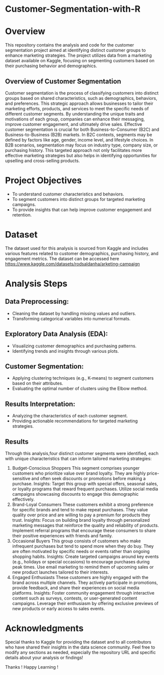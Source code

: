 # Customer-Segmentation-with-R
# Overview
This repository contains the analysis and code for the customer segmentation project aimed at identifying distinct customer groups to enhance marketing strategies. The project utilizes data from a marketing dataset available on Kaggle, focusing on segmenting customers based on their purchasing behavior and demographics.
## Overview of Customer Segmentation
Customer segmentation is the process of classifying customers into distinct groups based on shared characteristics, such as demographics, behaviors, and preferences. This strategic approach allows businesses to tailor their marketing efforts, products, and services to meet the specific needs of different customer segments. By understanding the unique traits and motivations of each group, companies can enhance their messaging, improve customer engagement, and ultimately drive sales.
Effective customer segmentation is crucial for both Business-to-Consumer (B2C) and Business-to-Business (B2B) markets. In B2C contexts, segments may be defined by factors like age, gender, income level, and lifestyle choices. In B2B scenarios, segmentation may focus on industry type, company size, or purchasing history. This targeted approach not only facilitates more effective marketing strategies but also helps in identifying opportunities for upselling and cross-selling products.

# Project Objectives
- To understand customer characteristics and behaviors.
- To segment customers into distinct groups for targeted marketing campaigns.
- To provide insights that can help improve customer engagement and retention.

# Dataset
The dataset used for this analysis is sourced from Kaggle and includes various features related to customer demographics, purchasing history, and engagement metrics. The dataset can be accessed here https://www.kaggle.com/datasets/rodsaldanha/arketing-campaign

# Analysis Steps
## Data Preprocessing:
- Cleaning the dataset by handling missing values and outliers.
- Transforming categorical variables into numerical formats.

## Exploratory Data Analysis (EDA):
- Visualizing customer demographics and purchasing patterns.
- Identifying trends and insights through various plots.

## Customer Segmentation:
- Applying clustering techniques (e.g., K-means) to segment customers based on their attributes.
- Evaluating the optimal number of clusters using the Elbow method.

## Results Interpretation:
- Analyzing the characteristics of each customer segment.
- Providing actionable recommendations for targeted marketing strategies.

## Results
Through this analysis,four distinct customer segments were identified, each with unique characteristics that can inform tailored marketing strategies:
1. Budget-Conscious Shoppers
This segment comprises younger customers who prioritize value over brand loyalty. They are highly price-sensitive and often seek discounts or promotions before making a purchase.
Insights:
Target this group with special offers, seasonal sales, or loyalty programs that reward frequent purchases.
Utilize social media campaigns showcasing discounts to engage this demographic effectively.
2. Brand-Loyal Consumers
These customers exhibit a strong preference for specific brands and tend to make repeat purchases. They value quality over price and are willing to pay a premium for products they trust.
Insights:
Focus on building brand loyalty through personalized marketing messages that reinforce the quality and reliability of products.
Implement referral programs that encourage these consumers to share their positive experiences with friends and family.
3. Occasional Buyers
This group consists of customers who make infrequent purchases but tend to spend more when they do buy. They are often motivated by specific needs or events rather than ongoing shopping habits.
Insights:
Create targeted campaigns around key events (e.g., holidays or special occasions) to encourage purchases during peak times.
Use email marketing to remind them of upcoming sales or new product launches tailored to their interests.
4. Engaged Enthusiasts
These customers are highly engaged with the brand across multiple channels. They actively participate in promotions, provide feedback, and share their experiences on social media platforms.
Insights:
Foster community engagement through interactive content such as surveys, contests, or user-generated content campaigns.
Leverage their enthusiasm by offering exclusive previews of new products or early access to sales events.

# Acknowledgments
Special thanks to Kaggle for providing the dataset and to all contributors who have shared their insights in the data science community. Feel free to modify any sections as needed, especially the repository URL and specific details about your analysis or findings!

Thanks !
Happy Learning !


